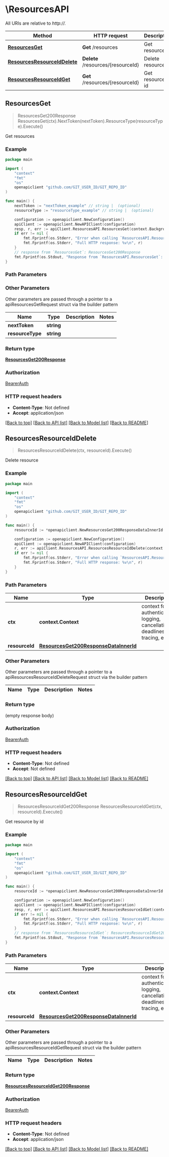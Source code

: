 # \ResourcesAPI

All URIs are relative to *http://.*

Method | HTTP request | Description
------------- | ------------- | -------------
[**ResourcesGet**](ResourcesAPI.md#ResourcesGet) | **Get** /resources | Get resources
[**ResourcesResourceIdDelete**](ResourcesAPI.md#ResourcesResourceIdDelete) | **Delete** /resources/{resourceId} | Delete resource
[**ResourcesResourceIdGet**](ResourcesAPI.md#ResourcesResourceIdGet) | **Get** /resources/{resourceId} | Get resource by id



## ResourcesGet

> ResourcesGet200Response ResourcesGet(ctx).NextToken(nextToken).ResourceType(resourceType).Execute()

Get resources



### Example

```go
package main

import (
	"context"
	"fmt"
	"os"
	openapiclient "github.com/GIT_USER_ID/GIT_REPO_ID"
)

func main() {
	nextToken := "nextToken_example" // string |  (optional)
	resourceType := "resourceType_example" // string |  (optional)

	configuration := openapiclient.NewConfiguration()
	apiClient := openapiclient.NewAPIClient(configuration)
	resp, r, err := apiClient.ResourcesAPI.ResourcesGet(context.Background()).NextToken(nextToken).ResourceType(resourceType).Execute()
	if err != nil {
		fmt.Fprintf(os.Stderr, "Error when calling `ResourcesAPI.ResourcesGet``: %v\n", err)
		fmt.Fprintf(os.Stderr, "Full HTTP response: %v\n", r)
	}
	// response from `ResourcesGet`: ResourcesGet200Response
	fmt.Fprintf(os.Stdout, "Response from `ResourcesAPI.ResourcesGet`: %v\n", resp)
}
```

### Path Parameters



### Other Parameters

Other parameters are passed through a pointer to a apiResourcesGetRequest struct via the builder pattern


Name | Type | Description  | Notes
------------- | ------------- | ------------- | -------------
 **nextToken** | **string** |  | 
 **resourceType** | **string** |  | 

### Return type

[**ResourcesGet200Response**](ResourcesGet200Response.md)

### Authorization

[BearerAuth](../README.md#BearerAuth)

### HTTP request headers

- **Content-Type**: Not defined
- **Accept**: application/json

[[Back to top]](#) [[Back to API list]](../README.md#documentation-for-api-endpoints)
[[Back to Model list]](../README.md#documentation-for-models)
[[Back to README]](../README.md)


## ResourcesResourceIdDelete

> ResourcesResourceIdDelete(ctx, resourceId).Execute()

Delete resource



### Example

```go
package main

import (
	"context"
	"fmt"
	"os"
	openapiclient "github.com/GIT_USER_ID/GIT_REPO_ID"
)

func main() {
	resourceId := *openapiclient.NewResourcesGet200ResponseDataInnerId() // ResourcesGet200ResponseDataInnerId | 

	configuration := openapiclient.NewConfiguration()
	apiClient := openapiclient.NewAPIClient(configuration)
	r, err := apiClient.ResourcesAPI.ResourcesResourceIdDelete(context.Background(), resourceId).Execute()
	if err != nil {
		fmt.Fprintf(os.Stderr, "Error when calling `ResourcesAPI.ResourcesResourceIdDelete``: %v\n", err)
		fmt.Fprintf(os.Stderr, "Full HTTP response: %v\n", r)
	}
}
```

### Path Parameters


Name | Type | Description  | Notes
------------- | ------------- | ------------- | -------------
**ctx** | **context.Context** | context for authentication, logging, cancellation, deadlines, tracing, etc.
**resourceId** | [**ResourcesGet200ResponseDataInnerId**](.md) |  | 

### Other Parameters

Other parameters are passed through a pointer to a apiResourcesResourceIdDeleteRequest struct via the builder pattern


Name | Type | Description  | Notes
------------- | ------------- | ------------- | -------------


### Return type

 (empty response body)

### Authorization

[BearerAuth](../README.md#BearerAuth)

### HTTP request headers

- **Content-Type**: Not defined
- **Accept**: Not defined

[[Back to top]](#) [[Back to API list]](../README.md#documentation-for-api-endpoints)
[[Back to Model list]](../README.md#documentation-for-models)
[[Back to README]](../README.md)


## ResourcesResourceIdGet

> ResourcesResourceIdGet200Response ResourcesResourceIdGet(ctx, resourceId).Execute()

Get resource by id



### Example

```go
package main

import (
	"context"
	"fmt"
	"os"
	openapiclient "github.com/GIT_USER_ID/GIT_REPO_ID"
)

func main() {
	resourceId := *openapiclient.NewResourcesGet200ResponseDataInnerId() // ResourcesGet200ResponseDataInnerId | 

	configuration := openapiclient.NewConfiguration()
	apiClient := openapiclient.NewAPIClient(configuration)
	resp, r, err := apiClient.ResourcesAPI.ResourcesResourceIdGet(context.Background(), resourceId).Execute()
	if err != nil {
		fmt.Fprintf(os.Stderr, "Error when calling `ResourcesAPI.ResourcesResourceIdGet``: %v\n", err)
		fmt.Fprintf(os.Stderr, "Full HTTP response: %v\n", r)
	}
	// response from `ResourcesResourceIdGet`: ResourcesResourceIdGet200Response
	fmt.Fprintf(os.Stdout, "Response from `ResourcesAPI.ResourcesResourceIdGet`: %v\n", resp)
}
```

### Path Parameters


Name | Type | Description  | Notes
------------- | ------------- | ------------- | -------------
**ctx** | **context.Context** | context for authentication, logging, cancellation, deadlines, tracing, etc.
**resourceId** | [**ResourcesGet200ResponseDataInnerId**](.md) |  | 

### Other Parameters

Other parameters are passed through a pointer to a apiResourcesResourceIdGetRequest struct via the builder pattern


Name | Type | Description  | Notes
------------- | ------------- | ------------- | -------------


### Return type

[**ResourcesResourceIdGet200Response**](ResourcesResourceIdGet200Response.md)

### Authorization

[BearerAuth](../README.md#BearerAuth)

### HTTP request headers

- **Content-Type**: Not defined
- **Accept**: application/json

[[Back to top]](#) [[Back to API list]](../README.md#documentation-for-api-endpoints)
[[Back to Model list]](../README.md#documentation-for-models)
[[Back to README]](../README.md)

